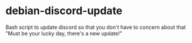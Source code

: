# debian-discord-update
Bash script to update discord so that you don't have to concern about that "Must be your lucky day, there's a new update!"

